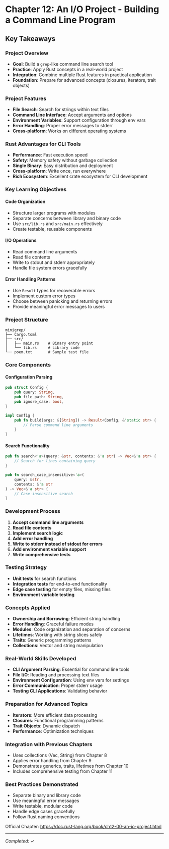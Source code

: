 # Chapter 12: An I/O Project - Building a Command Line Program

## Key Takeaways

### Project Overview
- **Goal**: Build a `grep`-like command line search tool
- **Practice**: Apply Rust concepts in a real-world project
- **Integration**: Combine multiple Rust features in practical application
- **Foundation**: Prepare for advanced concepts (closures, iterators, trait objects)

### Project Features
- **File Search**: Search for strings within text files
- **Command Line Interface**: Accept arguments and options
- **Environment Variables**: Support configuration through env vars
- **Error Handling**: Proper error messages to stderr
- **Cross-platform**: Works on different operating systems

### Rust Advantages for CLI Tools
- **Performance**: Fast execution speed
- **Safety**: Memory safety without garbage collection
- **Single Binary**: Easy distribution and deployment
- **Cross-platform**: Write once, run everywhere
- **Rich Ecosystem**: Excellent crate ecosystem for CLI development

### Key Learning Objectives

#### Code Organization
- Structure larger programs with modules
- Separate concerns between library and binary code
- Use `src/lib.rs` and `src/main.rs` effectively
- Create testable, reusable components

#### I/O Operations
- Read command line arguments
- Read file contents
- Write to stdout and stderr appropriately
- Handle file system errors gracefully

#### Error Handling Patterns
- Use `Result` types for recoverable errors
- Implement custom error types
- Choose between panicking and returning errors
- Provide meaningful error messages to users

### Project Structure
```
minigrep/
├── Cargo.toml
├── src/
│   ├── main.rs    # Binary entry point
│   └── lib.rs     # Library code
└── poem.txt       # Sample test file
```

### Core Components

#### Configuration Parsing
```rust
pub struct Config {
    pub query: String,
    pub file_path: String,
    pub ignore_case: bool,
}

impl Config {
    pub fn build(args: &[String]) -> Result<Config, &'static str> {
        // Parse command line arguments
    }
}
```

#### Search Functionality
```rust
pub fn search<'a>(query: &str, contents: &'a str) -> Vec<&'a str> {
    // Search for lines containing query
}

pub fn search_case_insensitive<'a>(
    query: &str, 
    contents: &'a str
) -> Vec<&'a str> {
    // Case-insensitive search
}
```

### Development Process
1. **Accept command line arguments**
2. **Read file contents**
3. **Implement search logic**
4. **Add error handling**
5. **Write to stderr instead of stdout for errors**
6. **Add environment variable support**
7. **Write comprehensive tests**

### Testing Strategy
- **Unit tests** for search functions
- **Integration tests** for end-to-end functionality
- **Edge case testing** for empty files, missing files
- **Environment variable testing**

### Concepts Applied
- **Ownership and Borrowing**: Efficient string handling
- **Error Handling**: Graceful failure modes
- **Modules**: Code organization and separation of concerns
- **Lifetimes**: Working with string slices safely
- **Traits**: Generic programming patterns
- **Collections**: Vector and string manipulation

### Real-World Skills Developed
- **CLI Argument Parsing**: Essential for command line tools
- **File I/O**: Reading and processing text files
- **Environment Configuration**: Using env vars for settings
- **Error Communication**: Proper stderr usage
- **Testing CLI Applications**: Validating behavior

### Preparation for Advanced Topics
- **Iterators**: More efficient data processing
- **Closures**: Functional programming patterns
- **Trait Objects**: Dynamic dispatch
- **Performance**: Optimization techniques

### Integration with Previous Chapters
- Uses collections (Vec, String) from Chapter 8
- Applies error handling from Chapter 9
- Demonstrates generics, traits, lifetimes from Chapter 10
- Includes comprehensive testing from Chapter 11

### Best Practices Demonstrated
- Separate binary and library code
- Use meaningful error messages
- Write testable, modular code
- Handle edge cases gracefully
- Follow Rust naming conventions

Official Chapter: https://doc.rust-lang.org/book/ch12-00-an-io-project.html

---
*Completed: ✓*